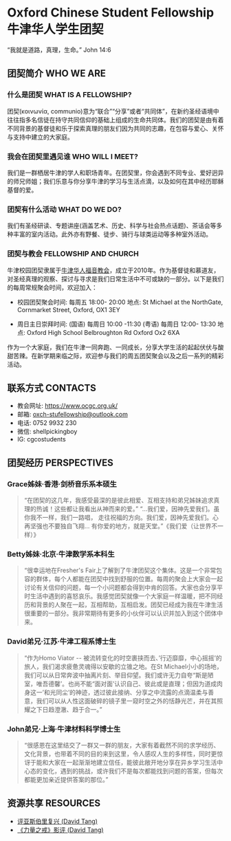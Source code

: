 # Oxford Chinese Student Fellowship 牛津华人学生团契

“我就是道路，真理，生命。” John 14:6



## 团契简介 WHO WE ARE

### 什么是团契 WHAT IS A FELLOWSHIP?
团契(κοινωνία, communio)意为“联合”“分享”或者“共同体”，在新约圣经语境中往往指多名信徒在持守共同信仰的基础上组成的生命共同体。我们的团契是由有着不同背景的基督徒和乐于探索真理的朋友们因为共同的志趣，在包容与爱心、关怀与支持中建立的大家庭。



### 我会在团契里遇见谁 WHO WILL I MEET?
我们是一群栖居牛津的学人和职场青年。在团契里，你会遇到不同专业、爱好迥异的师兄师姐；我们乐意与你分享牛津的学习与生活点滴，以及如何在其中经历耶稣基督的爱。



### 团契有什么活动 WHAT DO WE DO?
我们有圣经研读、专题讲座(涵盖艺术、历史、科学与社会热点话题)、茶话会等多种丰富的室内活动。此外亦有野餐、徒步、骑行与球类运动等多种室外活动。



### 团契与教会 FELLOWSHIP AND CHURCH
牛津校园团契隶属于[牛津华人福音教会](https://www.ocgc.org.uk/)，成立于2010年。作为基督徒和慕道友，对圣经真理的观察、探讨与寻求是我们日常生活中不可或缺的一部分。以下是我们的每周常规聚会时间，欢迎加入：

+ 校园团契聚会时间: 
每周五 18:00- 20:00
地点: St Michael at the NorthGate, Cornmarket Street, Oxford, OX1 3EY

+ 周日主日崇拜时间:
(国语) 每周日 10:00 -11:30
(粤语) 每周日 12:00- 13:30
地点: Oxford High School
Belbroughton Rd
Oxford Ox2 6XA

作为一个大家庭，我们在牛津一同奔跑、一同成长，分享大学生活的起起伏伏与酸甜苦辣。在新学期来临之际，欢迎参与我们的周五团契聚会以及之后一系列的精彩活动。



## 联系方式 CONTACTS

+ 教会网址: https://www.ocgc.org.uk/
+ 邮箱: oxch-stufellowship@outlook.com
+ 电话: 0752 9932 230
+ 微信: shellpickingboy
+ IG: cgcostudents



## 团契经历 PERSPECTIVES

### Grace姊妹·香港·剑桥音乐系本硕生
> “在团契的这几年，我感受最深的是彼此相爱、互相支持和弟兄姊妹追求真理的热诚！这些都让我看出从神而来的爱。”
“...我们爱，因神先爱我们。虽你我不一样，我们一路唱， 走往祝福的方向。我们爱，因神先爱我们。心再坚强也不要独自飞翔... 有你爱的地方，就是天堂。”《我们爱（让世界不一样）》

### Betty姊妹·北京·牛津数学系本科生
> “很幸运地在Fresher's Fair上了解到了牛津团契这个集体。这是一个非常包容的群体，每个人都能在团契中找到舒服的位置。每周的聚会上大家会一起讨论有关信仰的问题，每一个小问题都会得到中肯的回答。大家也会分享平时生活中遇到的喜怒哀乐。我感觉团契就像一个大家庭一样温暖，把不同经历和背景的人聚在一起，互相帮助，互相启发。团契已经成为我在牛津生活很重要的一部分。我非常期待有更多的小伙伴可以认识并加入到这个团体中来。

### David弟兄·江苏·牛津工程系博士生
> “作为Homo Viator -- 被流转变化的时空裹挟而去、’行迈靡靡，中心摇摇’的旅人，我们渴求疲惫灵魂得以安歇的立锥之地。在St Michael小小的场地，我们可以从日常奔波中抽离片刻、举目仰望。我们或许无力自夸“斯是陋室，唯吾德馨’。也尚不能“面对面’认识自己、彼此或是直理；但因为道成肉身这一’和光同尘’的神迹，透过彼此接纳、分享之中流露的点滴温柔与善意，我们可以从人性这面破碎的镜子里一窥时空之外的恬静光芒，并在其照耀之下日趋澄澈、趋于合一。”

### John弟兄·上海·牛津材料科学博士生
> “很感恩在这里结交了一群又一群的朋友，大家有着截然不同的求学经历、文化背景，也带着不同的目的来到这里，令人感叹人生的多样性，同时更惊讶于能和大家在一起渐渐地建立信任，能彼此敞开地分享在异乡学习生活中心态的变化，遇到的挑战，或许我们不是每次都能找到问题的答案，但每次都能更加亲近提供答案的那位。”



## 资源共享 RESOURCES

+ [评亚斯伯里复兴 (David Tang)](https://www.truthandgrace.online/8765/)
+ [《力量之戒》影评 (David Tang)](http://www.pacilution.com/ShowArticle.asp?ArticleID=12837)
